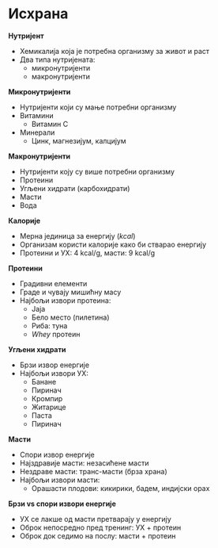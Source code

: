 # Исхрана

**Нутријент**

- Хемикалија која је потребна организму за живот и раст
- Два типа нутријената:
	- микронутријенти
	- макронутријенти

**Микронутријенти**

- Нутријенти који су мање потребни организму
- Витамини
	- Витамин C
- Минерали
	- Цинк, магнезијум, калцијум

**Макронутријенти**

- Нутријенти коју су више потребни организму
- Протеини
- Угљени хидрати (карбохидрати)
- Масти
- Вода

**Калорије**

- Мерна јединица за енергију (*kcal*)
- Организам користи калорије како би стварао енергију
- Протеини и УХ: 4 kcal/g, масти: 9 kcal/g

**Протеини**

- Градивни елементи
- Граде и чувају мишићну масу
- Најбољи извори протеина:
	- Jaja
	- Бело место (пилетина)
	- Риба: туна
	- *Whey* протеин

**Угљени хидрати**

- Брзи извор енергије
- Најбољи извори УХ:
	- Банане
	- Пиринач
	- Кромпир
	- Житарице
	- Паста
	- Пиринач

**Масти**

- Спори извор енергије
- Најздравије масти: незасићене масти
- Нездраве масти: транс-масти (брза храна)
- Најбољи извори масти:
	- Орашасти плодови: кикирики, бадем, индијски орах

**Брзи vs спори извори енергије**

- УХ се лакше од масти претварају у енергију
- Оброк непосредно пред тренинг: УХ + протеин
- Оброк док седимо на послу: масти + протеин
